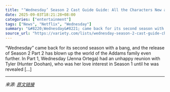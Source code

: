 ```yaml
---
title: "‘Wednesday’ Season 2 Cast Guide Guide: All the Characters New and Returning to Nevermore Academy"
date: 2025-09-03T18:21:28+08:00
categories: ["entertainment"]
tags: ["News", "Netflix", "Wednesday"]
summary: "&#8220;Wednesday&#8221; came back for its second season with a bang, and the release of Season 2 Part 2 has blown up the world of the Addams family even further. In Part 1, Wednesday (Jenna Ortega) ha"
source_url: "https://variety.com/lists/wednesday-season-2-cast-guide-characters-photos/"
---
```


&#8220;Wednesday&#8221; came back for its second season with a bang, and the release of Season 2 Part 2 has blown up the world of the Addams family even further. In Part 1, Wednesday (Jenna Ortega) had an unhappy reunion with Tyler (Hunter Doohan), who was her love interest in Season 1 until he was revealed [&#8230;]

---

*来源: [原文链接](https://variety.com/lists/wednesday-season-2-cast-guide-characters-photos/)*
